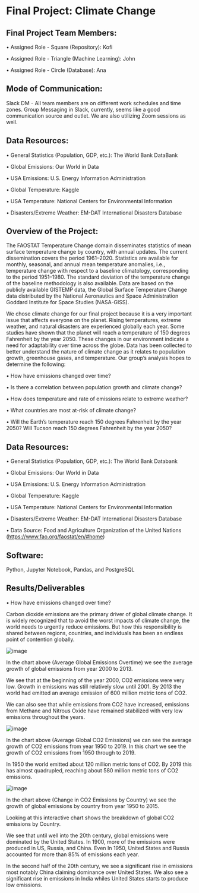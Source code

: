 # Final Project: Climate Change



 

## Final Project Team Members:

•	Assigned Role - Square (Repository): Kofi

•	Assigned Role - Triangle (Machine Learning): John

•	Assigned Role - Circle (Database): Ana


## Mode of Communication: 


Slack DM - All team members are on different work schedules and time zones. Group Messaging in Slack, currently, seems like a good communication source and outlet. We are also utilizing Zoom sessions as well.


## Data Resources:


•	General Statistics (Population, GDP, etc.): The World Bank DataBank

•	Global Emissions: Our World in Data

•	USA Emissions: U.S. Energy Information Administration

•	Global Temperature: Kaggle

•	USA Temperature: National Centers for Environmental Information

•	Disasters/Extreme Weather: EM-DAT International Disasters Database


## Overview of the Project:


The FAOSTAT Temperature Change domain disseminates statistics of mean surface temperature change by country, with annual updates. The current dissemination covers the period 1961–2020. Statistics are available for monthly, seasonal, and annual mean temperature anomalies, i.e., temperature change with respect to a baseline climatology, corresponding to the period 1951–1980. The standard deviation of the temperature change of the baseline methodology is also available. Data are based on the publicly available GISTEMP data, the Global Surface Temperature Change data distributed by the National Aeronautics and Space Administration Goddard Institute for Space Studies (NASA-GISS).


We chose climate change for our final project because it is a very important issue that affects everyone on the planet. Rising temperatures, extreme weather, and natural disasters are experienced globally each year. Some studies have shown that the planet will reach a temperature of 150 degrees Fahrenheit by the year 2050. These changes in our environment indicate a need for adaptability over time across the globe. Data has been collected to better understand the nature of climate change as it relates to population growth, greenhouse gases, and temperature. Our group’s analysis hopes to determine the following:


• How have emissions changed over time?

• Is there a correlation between population growth and climate change?

• How does temperature and rate of emissions relate to extreme weather?

• What countries are most at-risk of climate change?

• Will the Earth’s temperature reach 150 degrees Fahrenheit by the year 2050? Will Tucson reach   150 degrees Fahrenheit by the year 2050?


## Data Resources:

• General Statistics (Population, GDP, etc.): The World Bank Databank

• Global Emissions: Our World in Data

• USA Emissions: U.S. Energy Information Administration

• Global Temperature: Kaggle

• USA Temperature: National Centers for Environmental Information

• Disasters/Extreme Weather: EM-DAT International Disasters Database

•	Data Source: Food and Agriculture Organization of the United Nations       (https://www.fao.org/faostat/en/#home)

## Software: 

Python, Jupyter Notebook, Pandas, and PostgreSQL


## Results/Deliverables

• How have emissions changed over time?

Carbon dioxide emissions are the primary driver of global climate change. It is widely recognized that to avoid the worst impacts of climate change, the world needs to urgently reduce emissions. But how this responsibility is shared between regions, countries, and individuals has been an endless point of contention globally.


![image](https://user-images.githubusercontent.com/96086671/184540219-9ac6b75a-3899-4c4d-9433-ed98898e75a6.png)


In the chart above (Average Global Emissions Overtime) we see the average growth of global emissions from year 2000 to 2013. 

We see that at the beginning of the year 2000, CO2 emissions were very low. Growth in emissions was still relatively slow until 2001. By 2013 the world had emitted an average emission of 600 million metric tons of CO2. 

We can also see that while emissions from CO2 have increased, emissions from Methane and Nitrous Oxide have remained stabilized with very low emissions throughout the years.


![image](https://user-images.githubusercontent.com/96086671/184540263-2f2e375a-5dd3-4621-8126-f59528f949bf.png)


In the chart above (Average Global CO2 Emissions) we can see the average growth of CO2 emissions from year 1950 to 2019. In this chart we see the growth of CO2 emissions from 1950 through to 2019.

In 1950 the world emitted about 120 million metric tons of CO2. By 2019 this has almost quadrupled, reaching about 580 million metric tons of CO2 emissions. 


![image](https://user-images.githubusercontent.com/96086671/184540308-4c10c85f-caf3-4aa5-a356-87f1cadc6e20.png)


In the chart above (Change in CO2 Emissions by Country) we see the growth of global emissions by country from year 1950 to 2015.

Looking at this interactive chart shows the breakdown of global CO2 emissions by Country.

We see that until well into the 20th century, global emissions were dominated by the United States. In 1900, more of the emissions were produced in US, Russia, and China. Even In 1950, United States and Russia accounted for more than 85% of emissions each year.

In the second half of the 20th century, we see a significant rise in emissions most notably China claiming dominance over United States. We also see a significant rise in emissions in India whiles United States starts to produce low emissions.














